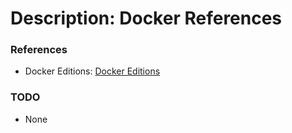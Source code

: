 # Description: Docker References

### References
* Docker Editions: [Docker Editions](https://store.docker.com/)

### TODO
* None

